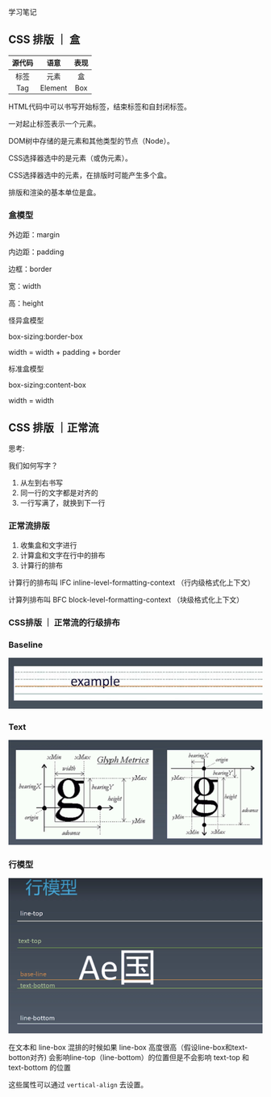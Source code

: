 学习笔记

## CSS 排版 ｜ 盒

|源代码|语意|表现|
|:---:|:---:|:---:|
|标签|元素|盒|
|Tag|Element|Box|

HTML代码中可以书写开始标签，结束标签和自封闭标签。


一对起止标签表示一个元素。


DOM树中存储的是元素和其他类型的节点（Node）。


CSS选择器选中的是元素（或伪元素）。


CSS选择器选中的元素，在排版时可能产生多个盒。


排版和渲染的基本单位是盒。


### 盒模型

外边距：margin

内边距：padding

边框：border

宽：width

高：height

怪异盒模型

box-sizing:border-box

width = width + padding + border

标准盒模型

box-sizing:content-box

width = width

## CSS 排版 ｜正常流

思考:

我们如何写字？

1. 从左到右书写
1. 同一行的文字都是对齐的
1. 一行写满了，就换到下一行

### 正常流排版

1. 收集盒和文字进行
1. 计算盒和文字在行中的排布
1. 计算行的排布

计算行的排布叫 IFC  inline-level-formatting-context （行内级格式化上下文）

计算列排布叫 BFC block-level-formatting-context （块级格式化上下文）

### CSS排版 ｜ 正常流的行级排布

### Baseline

![example](./example.png)

### Text

![text](./text.png)


### 行模型

![line-model](./line-model.png)

在文本和 line-box 混排的时候如果 line-box 高度很高（假设line-box和text-botton对齐) 会影响line-top（line-bottom）的位置但是不会影响 text-top 和 text-bottom 的位置

这些属性可以通过 `vertical-align` 去设置。


